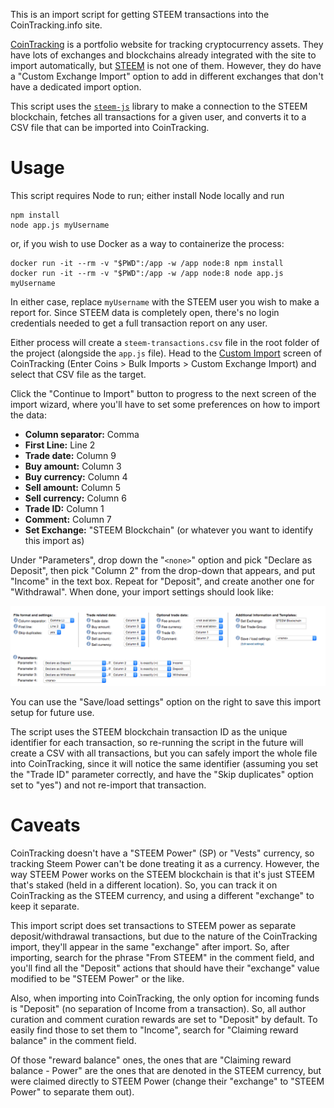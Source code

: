 This is an import script for getting STEEM transactions into the CoinTracking.info site.

[CoinTracking](https://cointracking.info) is a portfolio website for tracking cryptocurrency assets. They have lots of exchanges and blockchains already integrated with the site to import automatically, but [STEEM](https://steem.io/) is not one of them. However, they do have a "Custom Exchange Import" option to add in different exchanges that don't have a dedicated import option.

This script uses the [`steem-js`](https://github.com/steemit/steem-js) library to make a connection to the STEEM blockchain, fetches all transactions for a given user, and converts it to a CSV file that can be imported into CoinTracking.

# Usage
This script requires Node to run; either install Node locally and run

```
npm install
node app.js myUsername
```

or, if you wish to use Docker as a way to containerize the process:

```
docker run -it --rm -v "$PWD":/app -w /app node:8 npm install
docker run -it --rm -v "$PWD":/app -w /app node:8 node app.js myUsername
```

In either case, replace `myUsername` with the STEEM user you wish to make a report for. Since STEEM data is completely open, there's no login credentials needed to get a full transaction report on any user.

Either process will create a `steem-transactions.csv` file in the root folder of the project (alongside the `app.js` file). Head to the [Custom Import](https://cointracking.info/import/custom/) screen of CoinTracking (Enter Coins > Bulk Imports > Custom Exchange Import) and select that CSV file as the target.


Click the "Continue to Import" button to progress to the next screen of the import wizard, where you'll have to set some preferences on how to import the data:

- **Column separator:** Comma
- **First Line:** Line 2
- **Trade date:** Column 9
- **Buy amount:** Column 3
- **Buy currency:** Column 4
- **Sell amount:** Column 5
- **Sell currency:** Column 6
- **Trade ID:** Column 1
- **Comment:** Column 7
- **Set Exchange:** "STEEM Blockchain" (or whatever you want to identify this import as)

Under "Parameters", drop down the "`<none>`" option and pick "Declare as Deposit", then pick "Column 2" from the drop-down that appears, and put "Income" in the text box. Repeat for "Deposit", and create another one for "Withdrawal". When done, your import settings should look like:

![Import Preferences](import-preferences.png)

You can use the "Save/load settings" option on the right to save this import setup for future use.

The script uses the STEEM blockchain transaction ID as the unique identifier for each transaction, so re-running the script in the future will create a CSV with all transactions, but you can safely import the whole file into CoinTracking, since it will notice the same identifier (assuming you set the "Trade ID" parameter correctly, and have the "Skip duplicates" option set to "yes") and not re-import that transaction.

# Caveats
CoinTracking doesn't have a "STEEM Power" (SP) or "Vests" currency, so tracking Steem Power can't be done treating it as a currency. However, the way STEEM Power works on the STEEM blockchain is that it's just STEEM that's staked (held in a different location). So, you can track it on CoinTracking as the STEEM currency, and using a different "exchange" to keep it separate.

This import script does set transactions to STEEM power as separate deposit/withdrawal transactions, but due to the nature of the CoinTracking import, they'll appear in the same "exchange" after import. So, after importing, search for the phrase "From STEEM" in the comment field, and you'll find all the "Deposit" actions that should have their "exchange" value modified to be "STEEM Power" or the like.

Also, when importing into CoinTracking, the only option for incoming funds is "Deposit" (no separation of Income from a transaction). So, all author curation and comment curation rewards are set to "Deposit" by default. To easily find those to set them to "Income", search for "Claiming reward balance" in the comment field.

Of those "reward balance" ones, the ones that are "Claiming reward balance - Power" are the ones that are denoted in the STEEM currency, but were claimed directly to STEEM Power (change their "exchange" to "STEEM Power" to separate them out).
